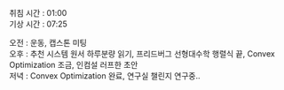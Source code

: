 취침 시간 : 01:00  
기상 시간 : 07:25  
  
오전 : 운동, 캡스톤 미팅  
오후 : 추천 시스템 원서 하루분량 읽기, 프리드버그 선형대수학 행렬식 끝, Convex Optimization 조금, 인컴설 러프한 초안  
저녁 : Convex Optimization 완료, 연구실 챌린지 연구중..  

